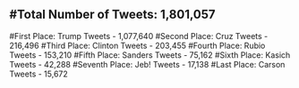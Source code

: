 #Total Number of Tweets: 1,801,057 
---
#First Place: Trump Tweets - 1,077,640
#Second Place: Cruz Tweets - 216,496
#Third Place: Clinton Tweets - 203,455
#Fourth Place: Rubio Tweets - 153,210
#Fifth Place: Sanders Tweets - 75,162
#Sixth Place: Kasich Tweets - 42,288
#Seventh Place: Jeb! Tweets - 17,138
#Last Place: Carson Tweets - 15,672
